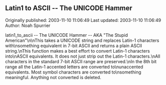 ## Latin1 to ASCII -- The UNICODE Hammer

Originally published: 2003-11-10 11:06:49
Last updated: 2003-11-10 11:06:49
Author: Noah Spurrier

latin1_to_ascii -- The UNICODE Hammer -- AKA "The Stupid American"\n\nThis takes a UNICODE string and replaces Latin-1 characters with\nsomething equivalent in 7-bit ASCII and returns a plain ASCII string.\nThis function makes a best effort to convert Latin-1 characters into\nASCII equivalents. It does not just strip out the Latin-1 characters.\nAll characters in the standard 7-bit ASCII range are preserved.\nIn the 8th bit range all the Latin-1 accented letters are converted to\nunaccented equivalents. Most symbol characters are converted to\nsomething meaningful. Anything not converted is deleted.